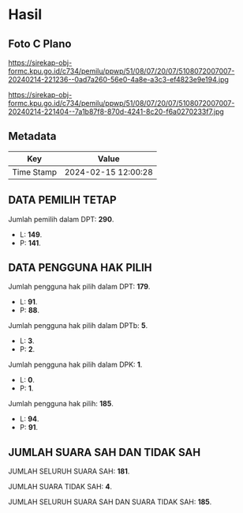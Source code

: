 # Hasil

## Foto C Plano

https://sirekap-obj-formc.kpu.go.id/c734/pemilu/ppwp/51/08/07/20/07/5108072007007-20240214-221236--0ad7a260-56e0-4a8e-a3c3-ef4823e9e194.jpg

https://sirekap-obj-formc.kpu.go.id/c734/pemilu/ppwp/51/08/07/20/07/5108072007007-20240214-221404--7a1b87f8-870d-4241-8c20-f6a0270233f7.jpg


## Metadata

| Key        | Value               |
| ---------- | ------------------- |
| Time Stamp | 2024-02-15 12:00:28 |


## DATA PEMILIH TETAP

Jumlah pemilih dalam DPT: **290**.
 * L: **149**.
 * P: **141**.

## DATA PENGGUNA HAK PILIH

Jumlah pengguna hak pilih dalam DPT: **179**.
 * L: **91**.
 * P: **88**.

Jumlah pengguna hak pilih dalam DPTb: **5**.
 * L: **3**.
 * P: **2**.

Jumlah pengguna hak pilih dalam DPK: **1**.
 * L: **0**.
 * P: **1**.

Jumlah pengguna hak pilih: **185**.
 * L: **94**.
 * P: **91**.

## JUMLAH SUARA SAH DAN TIDAK SAH

JUMLAH SELURUH SUARA SAH: **181**.

JUMLAH SUARA TIDAK SAH: **4**.

JUMLAH SELURUH SUARA SAH DAN SUARA TIDAK SAH: **185**.


